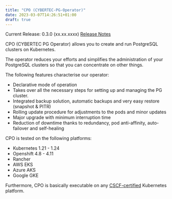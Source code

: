 ```yaml
---
title: "CPO (CYBERTEC-PG-Operator)"
date: 2023-03-07T14:26:51+01:00
draft: true
---
```

Current Release: 0.3.0 (xx.xx.xxxx) [Release Notes](/documentation/release_notes)

CPO (CYBERTEC PG Operator) allows you to create and run PostgreSQL clusters on Kubernetes. 

The operator reduces your efforts and simplifies the administration of your PostgreSQL clusters so that you can concentrate on other things. 

The following features characterise our operator: 
- Declarative mode of operation
- Takes over all the necessary steps for setting up and managing the PG cluster.
- Integrated backup solution, automatic backups and very easy restore (snapshot & PITR)
- Rolling update procedure for adjustments to the pods and minor updates
- Major upgrade with minimum interruption time
- Reduction of downtime thanks to redundancy, pod anti-affinity, auto-failover and self-healing

CPO is tested on the following platforms: 
- Kubernetes 1.21 - 1.24
- Openshift 4.8 - 4.11
- Rancher
- AWS EKS
- Azure AKS
- Google GKE

Furthermore, CPO is basically executable on any [CSCF-certified](https://www.cncf.io/certification/software-conformance/) Kubernetes platform.

